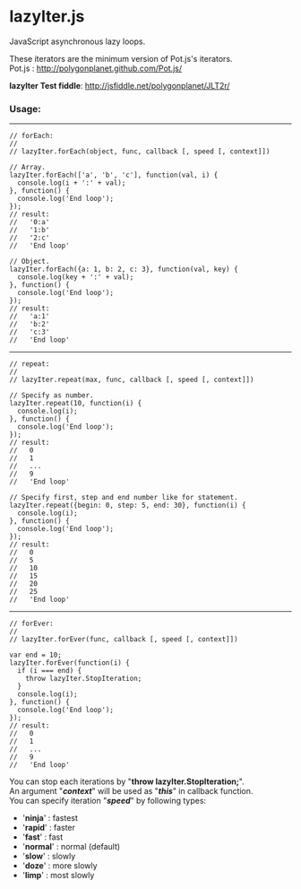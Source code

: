 lazyIter.js
===========

JavaScript asynchronous lazy loops.

These iterators are the minimum version of Pot.js's iterators.  
Pot.js : http://polygonplanet.github.com/Pot.js/


**lazyIter Test fiddle**: http://jsfiddle.net/polygonplanet/JLT2r/


### Usage:

------
    // forEach:
    //
    // lazyIter.forEach(object, func, callback [, speed [, context]])

    // Array.
    lazyIter.forEach(['a', 'b', 'c'], function(val, i) {
      console.log(i + ':' + val);
    }, function() {
      console.log('End loop');
    });
    // result:
    //   '0:a'
    //   '1:b'
    //   '2:c'
    //   'End loop'

    // Object.
    lazyIter.forEach({a: 1, b: 2, c: 3}, function(val, key) {
      console.log(key + ':' + val);
    }, function() {
      console.log('End loop');
    });
    // result:
    //   'a:1'
    //   'b:2'
    //   'c:3'
    //   'End loop'

------
    // repeat:
    //
    // lazyIter.repeat(max, func, callback [, speed [, context]])

    // Specify as number.
    lazyIter.repeat(10, function(i) {
      console.log(i);
    }, function() {
      console.log('End loop');
    });
    // result:
    //   0
    //   1
    //   ...
    //   9
    //   'End loop'

    // Specify first, step and end number like for statement.
    lazyIter.repeat({begin: 0, step: 5, end: 30}, function(i) {
      console.log(i);
    }, function() {
      console.log('End loop');
    });
    // result:
    //   0
    //   5
    //   10
    //   15
    //   20
    //   25
    //   'End loop'

------
    // forEver:
    //
    // lazyIter.forEver(func, callback [, speed [, context]])

    var end = 10;
    lazyIter.forEver(function(i) {
      if (i === end) {
        throw lazyIter.StopIteration;
      }
      console.log(i);
    }, function() {
      console.log('End loop');
    });
    // result:
    //   0
    //   1
    //   ...
    //   9
    //   'End loop'


You can stop each iterations by "**throw lazyIter.StopIteration;**".  
An argument "***context***" will be used as "***this***" in callback function.  
You can specify iteration "***speed***" by following types:

  - '**ninja**'  : fastest
  - '**rapid**'  : faster
  - '**fast**'   : fast
  - '**normal**' : normal (default)
  - '**slow**'   : slowly
  - '**doze**'   : more slowly
  - '**limp**'   : most slowly

